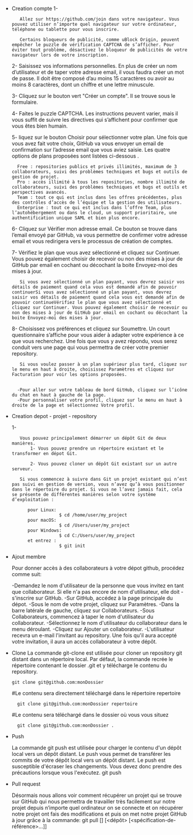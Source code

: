 - Creation compte
    1-

         Allez sur https://github.com/join dans votre navigateur. Vous pouvez utiliser n’importe quel navigateur sur votre ordinateur, téléphone ou tablette pour vous inscrire.

         Certains bloqueurs de publicité, comme uBlock Origin, peuvent empêcher le puzzle de vérification CAPTCHA de s’afficher. Pour éviter tout problème, désactivez le bloqueur de publicités de votre navigateur lors de votre inscription.

    2-
         Saisissez vos informations personnelles. En plus de créer un nom d’utilisateur et de taper votre adresse email, il vous faudra créer un mot de passe. Il doit être composé d’au moins 15 caractères ou avoir au moins 8 caractères, dont un chiffre et une lettre minuscule.

    3-
        Cliquez sur le bouton vert "Créer un compte". Il se trouve sous le formulaire.

    4-
         Faites le puzzle CAPTCHA. Les instructions peuvent varier, mais il vous suffit de suivre les directives qui s’affichent pour confirmer que vous êtes bien humain.
    
    5- 
         liquez sur le bouton Choisir pour sélectionner votre plan. Une fois que vous avez fait votre choix, GitHub va vous envoyer un email de confirmation sur l’adresse email que vous aviez saisie. Les quatre options de plans proposées sont listées ci-dessous .

        Free : repositories publics et privés illimités, maximum de 3 collaborateurs, suivi des problèmes techniques et bugs et outils de gestion de projet.
        Pro : accès illimité à tous les repositories, nombre illimité de collaborateurs, suivi des problèmes techniques et bugs et outils et perspectives avancés.
        Team : tout ce qui est inclus dans les offres précédentes, plus des contrôles d’accès de l’équipe et la gestion des utilisateurs.
        Enterprise : tout ce qui est inclus dans l’offre Team, plus l’autohébergement ou dans le cloud, un support prioritaire, une authentification unique SAML et bien plus encore.

    6- 
         Cliquez sur Vérifier mon adresse email. Ce bouton se trouve dans l’email envoyé par GitHub, va vous permettre de confirmer votre adresse email et vous redirigera vers le processus de création de comptes.
    
    7-
         Vérifiez le plan que vous avez sélectionné et cliquez sur Continuer. Vous pouvez également choisir de recevoir ou non des mises à jour de GitHub par email en cochant ou décochant la boite Envoyez-moi des mises à jour.

         Si vous avez sélectionné un plan payant, vous devrez saisir vos détails de paiement quand cela vous est demandé afin de pouvoir continuerSi vous avez sélectionné un plan payant, vous devrez saisir vos détails de paiement quand cela vous est demandé afin de pouvoir continueVérifiez le plan que vous avez sélectionné et cliquez sur Continuer. Vous pouvez également choisir de recevoir ou non des mises à jour de GitHub par email en cochant ou décochant la boite Envoyez-moi des mises à jour.

    8- 
         Choisissez vos préférences et cliquez sur Soumettre. Un court questionnaire s’affiche pour vous aider à adapter votre expérience à ce que vous recherchez. Une fois que vous y avez répondu, vous serez conduit vers une page qui vous permettra de créer votre premier repository.

         Si vous voulez passer à un plan supérieur plus tard, cliquez sur le menu en haut à droite, choisissez Paramètres et cliquez sur Facturation pour voir les options proposées.

      
        -Pour aller sur votre tableau de bord GitHub, cliquez sur l’icône du chat en haut à gauche de la page.
        -Pour personnaliser votre profil, cliquez sur le menu en haut à droite de la page et sélectionnez Votre profil.
    

- Creation depot - projet - repository
    
    1-
         
         Vous pouvez principalement démarrer un dépôt Git de deux manières.
             1- Vous pouvez prendre un répertoire existant et le transformer en dépot Git.

             2- Vous pouvez cloner un dépôt Git existant sur un autre serveur.
        
         Si vous commencez à suivre dans Git un projet existant qui n’est pas suivi en gestion de version, vous n’avez qu’à vous positionner dans le répertoire du projet. Si vous ne l’avez jamais fait, cela se présente de différentes manières selon votre système d’exploitation :

            pour Linux:
                        $ cd /home/user/my_project
            pour macOS:
                        $ cd /Users/user/my_project
            pour Windows:
                        $ cd C:/Users/user/my_project
            et entrez :
                        $ git init

- Ajout membre

    Pour donner accès à des collaborateurs à votre dépot github, procédez comme suit:

     -Demandez le nom d'utilisateur de la personne que vous invitez en tant que collaborateur. Si elle n'a pas encore de nom d'utilisateur, elle doit -s'inscrire sur GitHub.
     -Sur GitHub, accédez à la page principale du dépot.
     -Sous le nom de votre projet, cliquez sur Paramètres.
     -Dans la barre latérale de gauche, cliquez sur Collaborateurs.
     -Sous Collaborateurs, commencez à taper le nom d'utilisateur du collaborateur.
     -Sélectionnez le nom d'utilisateur du collaborateur dans le menu déroulant.
     -Cliquez sur Ajouter un collaborateur.
     -L'utilisateur recevra un e-mail l'invitant au repository. Une fois qu'il aura accepté votre invitation, il aura un accès collaborateur à votre dépôt.

- Clone
     La commande git-clone est utilisée pour cloner un repository git distant dans un répertoire local. Par défaut, la commande recrée le répertoire contenant le dossier .git et y télécharge le contenu du repository. 

      git clone git@github.com:monDossier

     #Le contenu sera directement téléchargé dans le répertoire repertoire

        git clone git@github.com:monDossier repertoire

     #Le contenu sera téléchargé dans le dossier où vous vous situez

        git clone git@github.com:monDossier .

- Push

     La commande git push est utilisée pour charger le contenu d'un dépôt local vers un dépôt distant. Le push vous permet de transférer les commits de votre dépôt local vers un dépôt distant. Le push est susceptible d'écraser les changements. Vous devez donc prendre des précautions lorsque vous l'exécutez. 
           git push <remote> <branch>

- Pull request

     Désormais nous allons voir comment récupérer un projet qui se trouve sur GitHub qui nous permettra de travailler très facilement sur notre projet depuis n’importe quel ordinateur on se connecte et on récupérer notre projet ont fais des modifications et puis on met notre projet GitHub à jour grâce à la commande:
            git pull [<options>] [<dépôt> [<spécification-de-référence>…​]]


